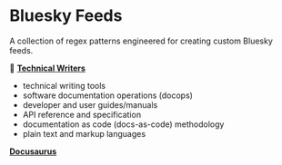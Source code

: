 # Bluesky Feeds

A collection of regex patterns engineered for creating custom Bluesky feeds.

📝 [**Technical Writers**](https://bsky.app/profile/did:plc:rtcwhvjcrq7bpgegmbquacrq/feed/aaafmdc52xalq)

- technical writing tools
- software documentation operations (docops)
- developer and user guides/manuals
- API reference and specification
- documentation as code (docs-as-code) methodology
- plain text and markup languages

[**Docusaurus**](https://bsky.app/profile/did:plc:rtcwhvjcrq7bpgegmbquacrq/feed/aaafnvytrwuxo)